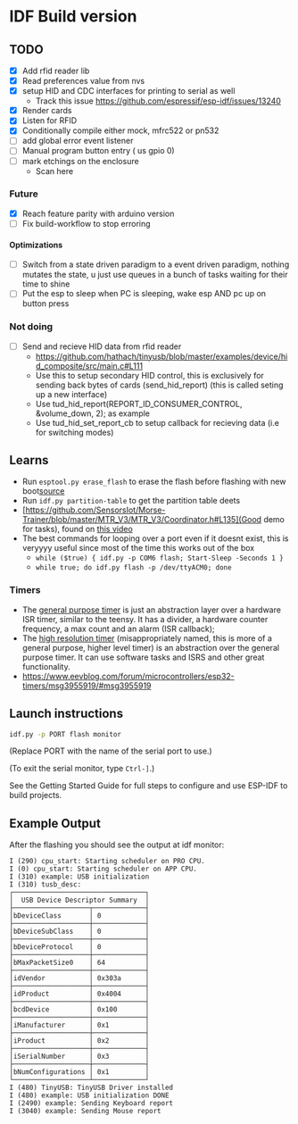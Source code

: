 # IDF Build version

## TODO
- [x] Add rfid reader lib
- [x] Read preferences value from nvs 
- [x] setup HID and CDC interfaces for printing to serial as well
    - Track this issue https://github.com/espressif/esp-idf/issues/13240
- [x] Render cards 
- [x] Listen for RFID
- [x] Conditionally compile either mock, mfrc522 or pn532
- [ ] add global error event listener
- [ ] Manual program button entry ( us gpio 0)
- [ ] mark etchings on the enclosure
    - Scan here


### Future
- [x] Reach feature parity with arduino version
- [ ] Fix build-workflow to stop erroring
#### Optimizations
- [ ] Switch from a state driven paradigm to a event driven paradigm, nothing mutates the state, u just use queues in a bunch of tasks waiting for their time to shine
- [ ] Put the esp to sleep when PC is sleeping, wake esp AND pc up on button press

### Not doing
- [ ] Send and recieve HID data from rfid reader
    - https://github.com/hathach/tinyusb/blob/master/examples/device/hid_composite/src/main.c#L111
    - Use this to setup secondary HID control, this is exclusively for sending back bytes of cards (send_hid_report) (this is called seting up a new interface)
    - Use tud_hid_report(REPORT_ID_CONSUMER_CONTROL, &volume_down, 2); as example
    - Use tud_hid_set_report_cb to setup callback for recieving data (i.e for switching modes)

## Learns
- Run `esptool.py erase_flash` to erase the flash before flashing with new boot[source](https://docs.espressif.com/projects/esptool/en/latest/esp32s3/esptool/basic-commands.html)
- Run `idf.py partition-table` to get the partition table deets
- [https://github.com/SensorsIot/Morse-Trainer/blob/master/MTR_V3/MTR_V3/Coordinator.h#L135](Good demo for tasks), found on [this video](https://youtu.be/684KSAvYbw4?si=wxXziabIUMjCr8fs&t=1210)
- The best commands for looping over a port even if it doesnt exist, this is veryyyy useful since most of the time this works out of the box
    - `while ($true) { idf.py -p COM6 flash; Start-Sleep -Seconds 1 }`
    - `while true; do idf.py flash -p /dev/ttyACM0; done`

### Timers
- The [general purpose timer](https://docs.espressif.com/projects/esp-idf/en/v4.3/esp32/api-reference/peripherals/timer.html#general-purpose-timer) is just an abstraction layer over a hardware ISR timer, 
similar to the teensy. It has a divider, a hardware counter frequency, a max count and an alarm (ISR callback);
- The [high resolution timer](https://docs.espressif.com/projects/esp-idf/en/stable/esp32/api-reference/system/esp_timer.html) (misappropriately named, this is more of a general purpose, higher level timer) 
is an abstraction over the general purpose timer. It can use software tasks and ISRS and other great functionality.
- https://www.eevblog.com/forum/microcontrollers/esp32-timers/msg3955919/#msg3955919

## Launch instructions

```bash
idf.py -p PORT flash monitor
```

(Replace PORT with the name of the serial port to use.)

(To exit the serial monitor, type ``Ctrl-]``.)

See the Getting Started Guide for full steps to configure and use ESP-IDF to build projects.


## Example Output

After the flashing you should see the output at idf monitor:

```
I (290) cpu_start: Starting scheduler on PRO CPU.
I (0) cpu_start: Starting scheduler on APP CPU.
I (310) example: USB initialization
I (310) tusb_desc:
┌─────────────────────────────────┐
│  USB Device Descriptor Summary  │
├───────────────────┬─────────────┤
│bDeviceClass       │ 0           │
├───────────────────┼─────────────┤
│bDeviceSubClass    │ 0           │
├───────────────────┼─────────────┤
│bDeviceProtocol    │ 0           │
├───────────────────┼─────────────┤
│bMaxPacketSize0    │ 64          │
├───────────────────┼─────────────┤
│idVendor           │ 0x303a      │
├───────────────────┼─────────────┤
│idProduct          │ 0x4004      │
├───────────────────┼─────────────┤
│bcdDevice          │ 0x100       │
├───────────────────┼─────────────┤
│iManufacturer      │ 0x1         │
├───────────────────┼─────────────┤
│iProduct           │ 0x2         │
├───────────────────┼─────────────┤
│iSerialNumber      │ 0x3         │
├───────────────────┼─────────────┤
│bNumConfigurations │ 0x1         │
└───────────────────┴─────────────┘
I (480) TinyUSB: TinyUSB Driver installed
I (480) example: USB initialization DONE
I (2490) example: Sending Keyboard report
I (3040) example: Sending Mouse report
```
